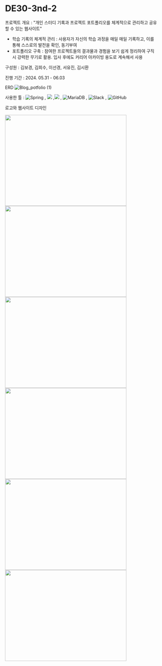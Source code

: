 # DE30-3nd-2

프로젝트 개요 :
"개인 스터디 기록과 프로젝트 포트폴리오를 체계적으로 관리하고 공유할 수 있는 웹사이트"
- 학습 기록의 체계적 관리 : 사용자가 자신의 학습 과정을 매일 매일 기록하고, 이를 통해 스스로의 발전을 확인, 동기부여
- 포트폴리오 구축 : 참여한 프로젝트들의 결과물과 경험을 보기 쉽게 정리하여 구직 시 강력한 무기로 활용. 입사 후에도 커리어 아카이빙 용도로 계속해서 사용
  
구성원 : 김보경, 김희수, 이선경, 서유진, 김시환

진행 기간 : 2024. 05.31 - 06.03

ERD
![Blog_potfolio (1)](https://github.com/pladata-encore/DE30-3nd-2/assets/163947687/3c18e39f-6db0-45ae-9f30-e31d55fdbae0)



사용한 툴 : ![Spring](https://img.shields.io/badge/spring-%236DB33F.svg?style=for-the-badge&logo=spring&logoColor=white)
, <img src="https://img.shields.io/badge/Spring Security-6DB33F?style=for-the-badge&logo=Spring Security&logoColor=white">
,<img src="https://img.shields.io/badge/Thymeleaf-005F0F?style=for-the-badge&logo=Thymeleaf&logoColor=white">
, ![MariaDB](https://img.shields.io/badge/MariaDB-003545?style=for-the-badge&logo=mariadb&logoColor=white)
, ![Slack](https://img.shields.io/badge/Slack-4A154B?style=for-the-badge&logo=slack&logoColor=white)
, ![GitHub](https://img.shields.io/badge/github-%23121011.svg?style=for-the-badge&logo=github&logoColor=white)

로고와 웹사이트 디자인

<img src="https://github.com/pladata-encore/DE30-3nd-2/assets/163947687/af63b5af-7730-4ddf-ac31-3c1b90ce45bb.png" width="400" height="300"/>

<img src="https://github.com/pladata-encore/DE30-3nd-2/assets/163947687/d173f8ef-4639-4bd0-98e0-7bde814485bf.png" width="400" height="300"/>
<img src="https://github.com/pladata-encore/DE30-3nd-2/assets/163947687/9309abb5-1610-4e40-b3b7-58821bf3cb5d.png" width="400" height="300"/>
<img src="https://github.com/pladata-encore/DE30-3nd-2/assets/163947687/5247a062-fe51-4572-9ce9-9f691bef772c.png" width="400" height="300"/>
<img src="https://github.com/pladata-encore/DE30-3nd-2/assets/163947687/e06f0dcb-f221-415e-922c-ade891888452.png" width="400" height="300"/>
<img src="https://github.com/pladata-encore/DE30-3nd-2/assets/163947687/a36aec64-1901-4d82-993f-4802b25f5dba.png" width="400" height="300"/>

